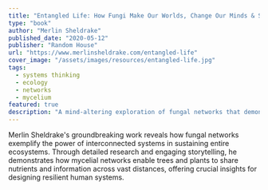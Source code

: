 ```yaml
---
title: "Entangled Life: How Fungi Make Our Worlds, Change Our Minds & Shape Our Futures"
type: "book"
author: "Merlin Sheldrake"
published_date: "2020-05-12"
publisher: "Random House"
url: "https://www.merlinsheldrake.com/entangled-life"
cover_image: "/assets/images/resources/entangled-life.jpg"
tags:
  - systems thinking
  - ecology
  - networks
  - mycelium
featured: true
description: "A mind-altering exploration of fungal networks that demonstrates how interconnected systems sustain life through nutrient-sharing and mutual support. Essential reading for understanding nature's patterns of collaboration."
---
```


Merlin Sheldrake's groundbreaking work reveals how fungal networks exemplify the power of interconnected systems in sustaining entire ecosystems. Through detailed research and engaging storytelling, he demonstrates how mycelial networks enable trees and plants to share nutrients and information across vast distances, offering crucial insights for designing resilient human systems.
